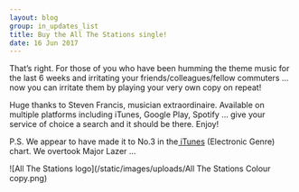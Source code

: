 ```yaml
---
layout: blog
group: in_updates_list
title: Buy the All The Stations single!
date: 16 Jun 2017
---
```

That’s right. For those of you who have been humming the theme music for the last 6 weeks and irritating your friends/colleagues/fellow commuters … now you can irritate them by playing your very own copy on repeat!

Huge thanks to Steven Francis, musician extraordinaire. Available on multiple platforms including iTunes, Google Play, Spotify … give your service of choice a search and it should be there. Enjoy!

P.S. We appear to have made it to No.3 in the[ iTunes](https://itunes.apple.com/gb/album/all-the-stations-full-theme/id1246506526) (Electronic Genre) chart. We overtook Major Lazer …

![All The Stations logo](/static/images/uploads/All The Stations Colour copy.png)


